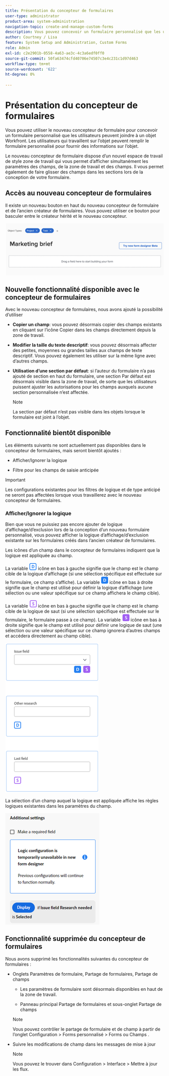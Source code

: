 ```yaml
---
title: Présentation du concepteur de formulaires
user-type: administrator
product-area: system-administration
navigation-topic: create-and-manage-custom-forms
description: Vous pouvez concevoir un formulaire personnalisé que les utilisateurs peuvent joindre à un objet Workfront. Les utilisateurs qui travaillent sur l’objet peuvent remplir le formulaire personnalisé pour fournir des informations sur l’objet.
author: Courtney / Lisa
feature: System Setup and Administration, Custom Forms
role: Admin
exl-id: c2e2901b-0558-4a63-ae3c-4c3a6edf0ff0
source-git-commit: 50fa63474cfd40706e74507c3e4c231c1d97d463
workflow-type: tm+mt
source-wordcount: '622'
ht-degree: 0%

---
```


# Présentation du concepteur de formulaires

Vous pouvez utiliser le nouveau concepteur de formulaire pour concevoir un formulaire personnalisé que les utilisateurs peuvent joindre à un objet Workfront. Les utilisateurs qui travaillent sur l’objet peuvent remplir le formulaire personnalisé pour fournir des informations sur l’objet.

Le nouveau concepteur de formulaire dispose d’un nouvel espace de travail de style zone de travail qui vous permet d’afficher simultanément les paramètres des champs, de la zone de travail et des champs. Il vous permet également de faire glisser des champs dans les sections lors de la conception de votre formulaire.

<!-- add screenshot when field settings empty state is ready -->

## Accès au nouveau concepteur de formulaires

Il existe un nouveau bouton en haut du nouveau concepteur de formulaire et de l’ancien créateur de formulaires. Vous pouvez utiliser ce bouton pour basculer entre le créateur hérité et le nouveau concepteur.

![Passer au nouveau concepteur de formulaires](assets/switch-views.png)

## Nouvelle fonctionnalité disponible avec le concepteur de formulaires

Avec le nouveau concepteur de formulaires, nous avons ajouté la possibilité d’utiliser

* **Copier un champ**: vous pouvez désormais copier des champs existants en cliquant sur l’icône Copier dans les champs directement depuis la zone de travail.

* **Modifier la taille du texte descriptif**: vous pouvez désormais affecter des petites, moyennes ou grandes tailles aux champs de texte descriptif. Vous pouvez également les utiliser sur la même ligne avec d’autres champs.

* **Utilisation d’une section par défaut**: si l’auteur du formulaire n’a pas ajouté de section en haut du formulaire, une section Par défaut est désormais visible dans la zone de travail, de sorte que les utilisateurs puissent ajuster les autorisations pour les champs auxquels aucune section personnalisée n’est affectée.

  >[!NOTE]
  >
  >La section par défaut n’est pas visible dans les objets lorsque le formulaire est joint à l’objet.

## Fonctionnalité bientôt disponible

Les éléments suivants ne sont actuellement pas disponibles dans le concepteur de formulaires, mais seront bientôt ajoutés :

* Afficher/Ignorer la logique

* Filtre pour les champs de saisie anticipée

>[!IMPORTANT]
>
>Les configurations existantes pour les filtres de logique et de type anticipé ne seront pas affectées lorsque vous travaillerez avec le nouveau concepteur de formulaires.

### Afficher/Ignorer la logique

Bien que vous ne puissiez pas encore ajouter de logique d’affichage/d’exclusion lors de la conception d’un nouveau formulaire personnalisé, vous pouvez afficher la logique d’affichage/d’exclusion existante sur les formulaires créés dans l’ancien créateur de formulaires.

Les icônes d’un champ dans le concepteur de formulaires indiquent que la logique est appliquée au champ.

La variable ![Logique d’affichage pour le champ cible](assets/display-logic-bottom-left.png) icône en bas à gauche signifie que le champ est le champ cible de la logique d’affichage (si une sélection spécifique est effectuée sur le formulaire, ce champ s’affiche). La variable ![Icône Définir la logique d’affichage](assets/display-logic-bottom-right.png) icône en bas à droite signifie que le champ est utilisé pour définir la logique d’affichage (une sélection ou une valeur spécifique sur ce champ affichera le champ cible).

La variable ![Ignorer la logique pour le champ cible](assets/skip-logic-bottom-left.png) icône en bas à gauche signifie que le champ est le champ cible de la logique de saut (si une sélection spécifique est effectuée sur le formulaire, le formulaire passe à ce champ). La variable ![Icône Définir la logique de saut](assets/skip-logic-bottom-right.png) icône en bas à droite signifie que le champ est utilisé pour définir une logique de saut (une sélection ou une valeur spécifique sur ce champ ignorera d’autres champs et accédera directement au champ cible).

![Icônes logiques](assets/logic-icons-3.png)

La sélection d’un champ auquel la logique est appliquée affiche les règles logiques existantes dans les paramètres du champ.

![Règles logiques](assets/form-designer-view-only-logic.png)

## Fonctionnalité supprimée du concepteur de formulaires

Nous avons supprimé les fonctionnalités suivantes du concepteur de formulaires :


* Onglets Paramètres de formulaire, Partage de formulaires, Partage de champs

   * Les paramètres de formulaire sont désormais disponibles en haut de la zone de travail.

   * Panneau principal Partage de formulaires et sous-onglet Partage de champs

  >[!NOTE]
  >
  >Vous pouvez contrôler le partage de formulaire et de champ à partir de l’onglet Configuration > Forms personnalisé > Forms ou Champs .

* Suivre les modifications de champ dans les messages de mise à jour
  >[!NOTE]
  >
  >Vous pouvez le trouver dans Configuration > Interface > Mettre à jour les flux.
